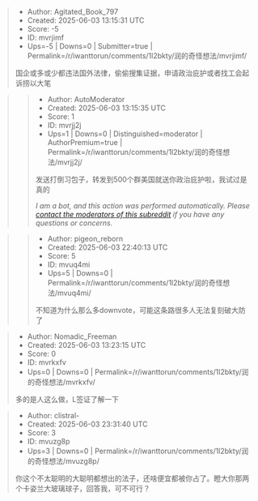 > - Author: Agitated_Book_797
> - Created: 2025-06-03 13:15:31 UTC
> - Score: -5
> - ID: mvrjimf
> - Ups=-5 | Downs=0 | Submitter=true | Permalink=/r/iwanttorun/comments/1l2bkty/润的奇怪想法/mvrjimf/
>
> 国企或多或少都违法国外法律，偷偷搜集证据，申请政治庇护或者找工会起诉捞以大笔

>> - Author: AutoModerator
>> - Created: 2025-06-03 13:15:35 UTC
>> - Score: 1
>> - ID: mvrjj2j
>> - Ups=1 | Downs=0 | Distinguished=moderator | AuthorPremium=true | Permalink=/r/iwanttorun/comments/1l2bkty/润的奇怪想法/mvrjj2j/
>>
>> 发送打倒习包子，转发到500个群美国就送你政治庇护啦，我试过是真的
>> 
>> *I am a bot, and this action was performed automatically. Please [contact the moderators of this subreddit](/message/compose/?to=/r/iwanttorun) if you have any questions or concerns.*

>> - Author: pigeon_reborn
>> - Created: 2025-06-03 22:40:13 UTC
>> - Score: 5
>> - ID: mvuq4mi
>> - Ups=5 | Downs=0 | Permalink=/r/iwanttorun/comments/1l2bkty/润的奇怪想法/mvuq4mi/
>>
>> 不知道为什么那么多downvote，可能这条路很多人无法复刻破大防了

> - Author: Nomadic_Freeman
> - Created: 2025-06-03 13:23:15 UTC
> - Score: 0
> - ID: mvrkxfv
> - Ups=0 | Downs=0 | Permalink=/r/iwanttorun/comments/1l2bkty/润的奇怪想法/mvrkxfv/
>
> 多的是人这么做，L签证了解一下

> - Author: clistral-
> - Created: 2025-06-03 23:31:40 UTC
> - Score: 3
> - ID: mvuzg8p
> - Ups=3 | Downs=0 | Permalink=/r/iwanttorun/comments/1l2bkty/润的奇怪想法/mvuzg8p/
>
> 你这个不太聪明的大聪明都想出的法子，还啥便宜都被你占了。瞪大你那两个卡姿兰大玻璃球子，回答我，可不可行？
